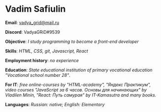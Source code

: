 # Vadim Safiulin

**Email**: vadya_grid@mail.ru

**Discord**: VadyaGRiD#9539

**Objective**: *I study programming to become a front-end developer*

**Skills**: *HTML, CSS, git, Javascript, React*

**Employment history**: *no experience*

**Education**: *State educational institution of primary vocational education "Vocational school number 28"*.

**For IT**: *free online-courses by "HTML-academy", "Яндекс Практикум", video courses "JavaScript за 6 часов. Основы для начинающих" by Vladilen Minin, "React: Путь самурая" by IT-Kamasutra and many books.*

**Languages**: *Russian: native; English: Elementary*